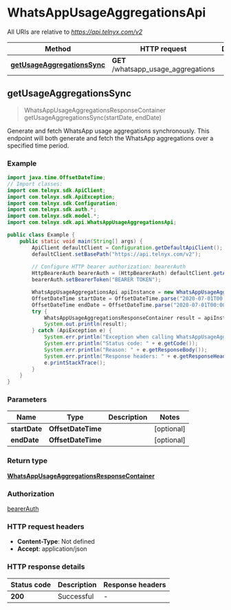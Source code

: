 # WhatsAppUsageAggregationsApi

All URIs are relative to *https://api.telnyx.com/v2*

Method | HTTP request | Description
------------- | ------------- | -------------
[**getUsageAggregationsSync**](WhatsAppUsageAggregationsApi.md#getUsageAggregationsSync) | **GET** /whatsapp_usage_aggregations | 



## getUsageAggregationsSync

> WhatsAppUsageAggregationsResponseContainer getUsageAggregationsSync(startDate, endDate)



Generate and fetch WhatsApp usage aggregations synchronously. This endpoint will both generate and fetch the WhatsApp aggregations over a specified time period. 

### Example

```java
import java.time.OffsetDateTime;
// Import classes:
import com.telnyx.sdk.ApiClient;
import com.telnyx.sdk.ApiException;
import com.telnyx.sdk.Configuration;
import com.telnyx.sdk.auth.*;
import com.telnyx.sdk.model.*;
import com.telnyx.sdk.api.WhatsAppUsageAggregationsApi;

public class Example {
    public static void main(String[] args) {
        ApiClient defaultClient = Configuration.getDefaultApiClient();
        defaultClient.setBasePath("https://api.telnyx.com/v2");
        
        // Configure HTTP bearer authorization: bearerAuth
        HttpBearerAuth bearerAuth = (HttpBearerAuth) defaultClient.getAuthentication("bearerAuth");
        bearerAuth.setBearerToken("BEARER TOKEN");

        WhatsAppUsageAggregationsApi apiInstance = new WhatsAppUsageAggregationsApi(defaultClient);
        OffsetDateTime startDate = OffsetDateTime.parse("2020-07-01T00:00-06:00"); // OffsetDateTime | 
        OffsetDateTime endDate = OffsetDateTime.parse("2020-07-01T00:00-06:00"); // OffsetDateTime | 
        try {
            WhatsAppUsageAggregationsResponseContainer result = apiInstance.getUsageAggregationsSync(startDate, endDate);
            System.out.println(result);
        } catch (ApiException e) {
            System.err.println("Exception when calling WhatsAppUsageAggregationsApi#getUsageAggregationsSync");
            System.err.println("Status code: " + e.getCode());
            System.err.println("Reason: " + e.getResponseBody());
            System.err.println("Response headers: " + e.getResponseHeaders());
            e.printStackTrace();
        }
    }
}
```

### Parameters


Name | Type | Description  | Notes
------------- | ------------- | ------------- | -------------
 **startDate** | **OffsetDateTime**|  | [optional]
 **endDate** | **OffsetDateTime**|  | [optional]

### Return type

[**WhatsAppUsageAggregationsResponseContainer**](WhatsAppUsageAggregationsResponseContainer.md)

### Authorization

[bearerAuth](../README.md#bearerAuth)

### HTTP request headers

- **Content-Type**: Not defined
- **Accept**: application/json

### HTTP response details
| Status code | Description | Response headers |
|-------------|-------------|------------------|
| **200** | Successful |  -  |

